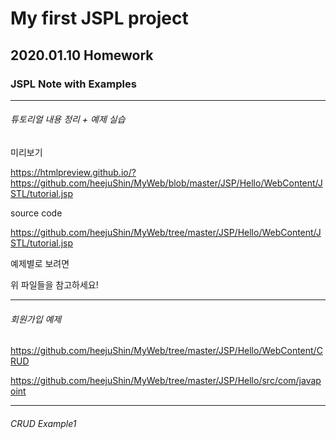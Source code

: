 # My first JSPL project

## 2020.01.10 Homework

### JSPL Note with Examples

--------------------------

###### 튜토리얼 내용 정리 + 예제 실습

미리보기

https://htmlpreview.github.io/?https://github.com/heejuShin/MyWeb/blob/master/JSP/Hello/WebContent/JSTL/tutorial.jsp

source code

https://github.com/heejuShin/MyWeb/tree/master/JSP/Hello/WebContent/JSTL/tutorial.jsp

예제별로 보려면

위 파일들을 참고하세요!

-------------------------

###### 회원가입 예제

https://github.com/heejuShin/MyWeb/tree/master/JSP/Hello/WebContent/CRUD

https://github.com/heejuShin/MyWeb/tree/master/JSP/Hello/src/com/javapoint

-------------------------

###### CRUD Example1
